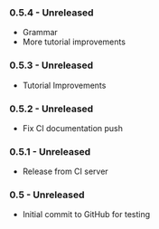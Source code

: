 ### 0.5.4 - Unreleased
* Grammar
* More tutorial improvements

### 0.5.3 - Unreleased
* Tutorial Improvements

### 0.5.2 - Unreleased
* Fix CI documentation push

### 0.5.1 - Unreleased
* Release from CI server

### 0.5 - Unreleased
* Initial commit to GitHub for testing
